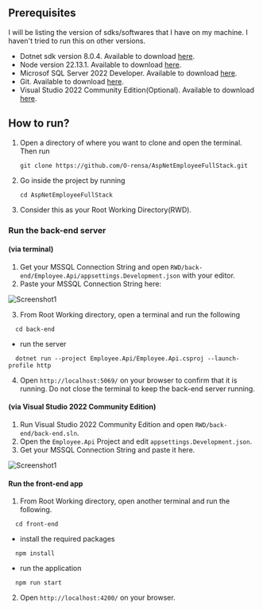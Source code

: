 ## Prerequisites

I will be listing the version of sdks/softwares that I have on my machine. I haven't tried to run this on other versions.

- Dotnet sdk version 8.0.4. Available to download [here](https://dotnet.microsoft.com/en-us/download/dotnet/8.0).
- Node version 22.13.1. Available to download [here](https://nodejs.org/en).
- Microsof SQL Server 2022 Developer. Available to download [here](https://www.microsoft.com/en/sql-server/sql-server-downloads).
- Git. Available to download [here](https://git-scm.com/downloads).
- Visual Studio 2022 Community Edition(Optional). Available to download [here](https://visualstudio.microsoft.com/free-developer-offers/).

## How to run?

1. Open a directory of where you want to clone and open the terminal. Then run
   
   ```
   git clone https://github.com/O-rensa/AspNetEmployeeFullStack.git
   ```
   
2. Go inside the project by running

   ```
   cd AspNetEmployeeFullStack
   ```

3. Consider this as your Root Working Directory(RWD).

### Run the back-end server 

#### (via terminal)

1. Get your MSSQL Connection String and open `RWD/back-end/Employee.Api/appsettings.Development.json` with your editor.
2. Paste your MSSQL Connection String here:

![Screenshot1](https://i.postimg.cc/pLfrvSgw/Screenshot-2025-02-07-165934.png)

3. From Root Working directory, open a terminal and run the following

```
  cd back-end
```
- run the server
```
  dotnet run --project Employee.Api/Employee.Api.csproj --launch-profile http
```

4. Open `http://localhost:5069/` on your browser to confirm that it is running. Do not close the terminal to keep the back-end server running.

#### (via Visual Studio 2022 Community Edition)

1. Run Visual Studio 2022 Community Edition and open `RWD/back-end/back-end.sln`.
2. Open the `Employee.Api` Project and edit `appsettings.Development.json`.
3. Get your MSSQL Connection String and paste it here.

![Screenshot1](https://i.postimg.cc/pLfrvSgw/Screenshot-2025-02-07-165934.png)



#### Run the front-end app

1. From Root Working directory, open another terminal and run the following.

```
  cd front-end
```
- install the required packages
```
  npm install
```
- run the application
```
  npm run start
```

2. Open `http://localhost:4200/` on your browser.
